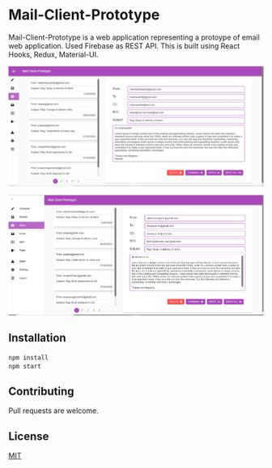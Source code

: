 # Mail-Client-Prototype

Mail-Client-Prototype is a web application representing a protoype of email web application.
Used Firebase as REST API.
This is built using React Hooks, Redux, Material-UI.

![alt text](https://github.com/ChakravarthiChowdary/Mail-Client-Prototype/blob/master/src/app1.PNG)

![alt text](https://github.com/ChakravarthiChowdary/Mail-Client-Prototype/blob/master/src/app2.PNG)

## Installation

```bash
npm install
npm start
```

## Contributing

Pull requests are welcome.

## License

[MIT](https://choosealicense.com/licenses/mit/)
